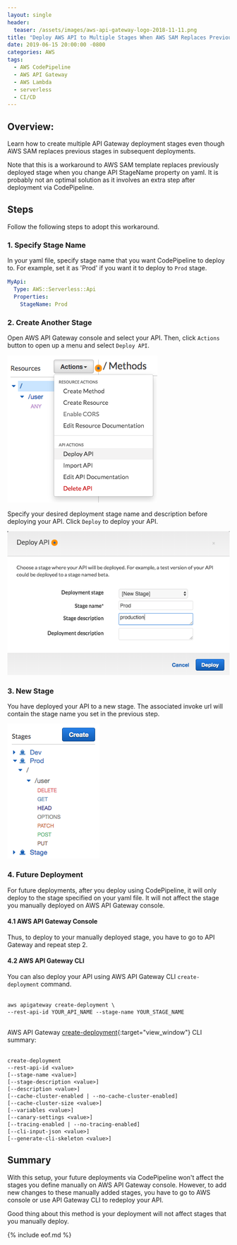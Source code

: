 ```yaml
---
layout: single
header:
  teaser: /assets/images/aws-api-gateway-logo-2018-11-11.png
title: "Deploy AWS API to Multiple Stages When AWS SAM Replaces Previous Stages"
date: 2019-06-15 20:00:00 -0800
categories: AWS
tags:
  - AWS CodePipeline
  - AWS API Gateway
  - AWS Lambda
  - serverless
  - CI/CD
---
```


## Overview:
Learn how to create multiple API Gateway deployment stages even though AWS SAM replaces previous stages in subsequent deployments.   

Note that this is a workaround to AWS SAM template replaces previously deployed stage when you change API StageName property on yaml. It is probably not an optimal solution as it involves an extra step after deployment via CodePipeline.   

## Steps
Follow the following steps to adopt this workaround.

### 1. Specify Stage Name
In your yaml file, specify stage name that you want CodePipeline to deploy to. For example, set it as 'Prod' if you want it to deploy to `Prod` stage.   

```yaml
MyApi:
  Type: AWS::Serverless::Api
  Properties:
    StageName: Prod
```

### 2. Create Another Stage
Open AWS API Gateway console and select your API. Then, click `Actions` button to open up a menu and select `Deploy API`.  

![AWS API Gateway Console Integration Request](/assets/images/2019-05-11-deploy-api-gateway-to-multiple-stage-when-aws-sam-replaces-previous-stages/aws-api-gateway-console-actions.png)

Specify your desired deployment stage name and description before deploying your API. Click `Deploy` to deploy your API.  

![AWS API Gateway Console Integration Request](/assets/images/2019-05-11-deploy-api-gateway-to-multiple-stage-when-aws-sam-replaces-previous-stages/aws-api-gateway-deploy-api.png)

### 3. New Stage
You have deployed your API to a new stage. The associated invoke url will contain the stage name you set in the previous step.  

![AWS API Gateway Console Integration Request](/assets/images/2019-05-11-deploy-api-gateway-to-multiple-stage-when-aws-sam-replaces-previous-stages/aws-api-gateway-api-stages.png)

### 4. Future Deployment
For future deployments, after you deploy using CodePipeline, it will only deploy to the stage specified on your yaml file. It will not affect the stage you manually deployed on AWS API Gateway console.  

#### 4.1 AWS API Gateway Console
Thus, to deploy to your manually deployed stage, you have to go to API Gateway and repeat step 2.  

#### 4.2 AWS API Gateway CLI
You can also deploy your API using AWS API Gateway CLI `create-deployment` command.    

<pre class='code'>
<code>
aws apigateway create-deployment \
--rest-api-id YOUR_API_NAME --stage-name YOUR_STAGE_NAME

</code></pre>    

AWS API Gateway [create-deployment](https://docs.aws.amazon.com/cli/latest/reference/apigateway/create-deployment.html){:target="view_window"} CLI summary:   

```

create-deployment
--rest-api-id <value>
[--stage-name <value>]
[--stage-description <value>]
[--description <value>]
[--cache-cluster-enabled | --no-cache-cluster-enabled]
[--cache-cluster-size <value>]
[--variables <value>]
[--canary-settings <value>]
[--tracing-enabled | --no-tracing-enabled]
[--cli-input-json <value>]
[--generate-cli-skeleton <value>]

```

## Summary
With this setup, your future deployments via CodePipeline won't affect the stages you define manually on AWS API Gateway console. However, to add new changes to these manually added stages, you have to go to AWS console or use API Gateway CLI to redeploy your API.   

Good thing about this method is your deployment will not affect stages that you manually deploy.  

{% include eof.md %}
